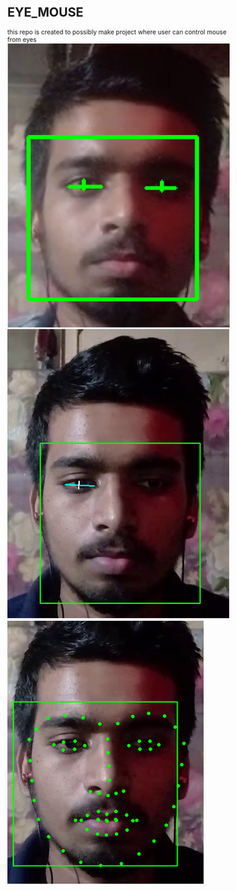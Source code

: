 # EYE_MOUSE
this repo is created to possibly make project where user can control mouse from eyes
![](outputimage3.png)
![](outputimage.png)
![](outputimage2.png)

